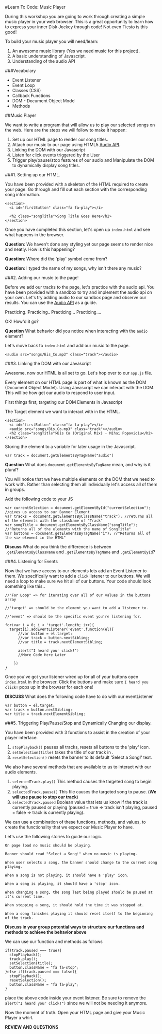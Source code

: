 #Learn To Code: Music Player

During this workshop you are going to work through creating a simple music player in your web browser. This is a great opportunity to learn how to express your inner Disk Jockey through code! Not even Tiesto is this good!

To build your music player you will need/learn:

1. An awesome music library (Yes we need music for this project).
2. A basic understanding of Javascript.
3. Understanding of the audio API

###Vocabulary
- Event Listener
- Event Loop
- Classes (CSS)
- Callback Functions
- DOM - Document Object Model
- Methods

##Music Player

We want to write a program that will allow us to play our selected songs on the web. Here are the steps we will follow to make it happen:

1. Set up our HTML page to render our song titles.
2. Attach our music to our page using HTML5 [Audio API](https://developer.mozilla.org/en-US/docs/Web/HTML/Element/audio).
3. Linking the DOM with our Javascript
4. Listen for click events triggered by the User
5. Trigger play/pause/stop features of our audio and Manipulate the DOM to dynamically display song titles.


###1. Setting up our HTML.

You have been provided with a skeleton of the HTML required to create your page. Go through and fill out each section with the corresponding song information.

```
<section>
  <i id="firstButton" class="fa fa-play"></i>

  <h2 class="songTitle">Song Title Goes Here</h2>
</section>
```
Once you have completed this section, let's open up `index.html` and see what happens in the browser.

**Question**:
We haven't done any styling yet our page seems to render nice and neatly. How is this happening?

**Question**:
Where did the 'play' symbol come from?

**Question**:
I typed the name of my songs, why isn't there any music?

###2. Adding our music to the page!

Before we add our tracks to the page, let's practice with the audio api. You have been provided with a sandbox to try and implement the audio api on your own. Let's try adding audio to our sandbox page and observe our results. You can use the [Audio API](https://developer.mozilla.org/en-US/docs/Web/HTML/Element/audio) as a guide.

Practicing.
Practicing..
Practicing...
Practicing....

OK! How'd it go?

**Question**
What behavior did you notice when interacting with the `audio` element?

Let's move back to `index.html` and add our music to the page.

```
<audio src="songs/Bis_Co.mp3" class="track"></audio>
```

###3. Linking the DOM with our Javascript

Awesome, now our HTML is all set to go. Let's hop over to our `app.js` file.

Every element on our HTML page is part of what is known as the DOM (Document Object Model). Using Javascript we can interact with the DOM. This will be how get our audio to respond to user input.

First things first, targeting our DOM Elements in Javascript

The Target element we want to interact with in the HTML.
```
<section>
  <i id="firstButton" class="fa fa-play"></i>
  <audio src="songs/Bis_Co.mp3" class="track"></audio>
  <h2 class="songTitle">Bis Co (Original Mix) - Mihai Popoviciu</h2>
</section>

```

Storing the element to a variable for later usage in the Javascript.
```
var track = document.getElementsByTagName("audio")
```
**Question**
What does `document.getElementsByTagName` mean, and why is it plural?

You will notice that we have multiple elements on the DOM that we need to work with. Rather than selecting them all individually let's access all of them in groups.

Add the following code to your JS
```
var currentSelection = document.getElementById("currentSelection"); //gives us access to our Banner Element
var tracks = document.getElementsByClassName("track"); //returns all of the elements with the className of "Track"
var songTitle = document.getElementsByClassName("songTitle"); //"Returns all of the elements with the name of SongTitle"
var buttons = document.getElementsByTagName("i"); //"Returns all of the <i> element in the HTML"

```

**Discuss**
What do you think the difference is between `.getElementsByClassName` and `.getElementsByTagName` and `.getElementById`?

###4. Listening for Events

Now that we have access to our elements lets add an Event Listener to them. We specifically want to add a `click` listener to our buttons. We will need a loop to make sure we hit all of our buttons. Your code should look something like this..
```
//"For Loop" => for iterating over all of our values in the buttons array

//'target' => should be the element you want to add a listener to.

//'event' => should be the specific event you're listening for.

for(var i = 0; i < 'target'.length; i++){
  target[i].addEventListener('event',function(el){
      //var button = el.target;
      //var track = button.nextSibling;
      //var title = track.nextElementSibling;

      alert("I heard your click!")
      //More Code Here Later

    })
}

```
Once you've got your listener wired up for all of your buttons open `index.html` in the browser. Click the buttons and make sure `I heard you click!` pops up in the browser for each one!

**DISCUSS**
What does the following code have to do with our eventListener

```
var button = el.target;
var track = button.nextSibling;
var title = track.nextElementSibling;
```


###5. Triggering Play/Pause/Stop and Dynamically Changing our display.

You have been provided with 3 functions to assist in the creation of your player interface.

1. `stopPlayback()` pauses all tracks, resets all buttons to the 'play' icon.
2. `setSelection(title)` takes the title of our track in .
3. `resetSelection()` resets the banner to its default 'Select a Song!' text.

We also have several methods that are available to us to interact with our audio elements.

1. `selectedTrack.play()` This method causes the targeted song to begin playing.
2. `selectedTrack.pause()` This file causes the targeted song to pause. (**We will use pause to stop our track**)
3. `selectedTrack.paused` Boolean value that lets us know if the track is currently paused or playing (paused = true => track isn't playing, paused = false => track is currently playing).

We can use a combination of these functions, methods, and values, to create the functionality that we expect our Music Player to have.

Let's use the following stories to guide our logic.


```
On page load no music should be playing.

Banner should read "Select a Song!" when no music is playing.

When user selects a song, the banner should change to the current song playing.

When a song is not playing, it should have a 'play' icon.

When a song is playing, it should have a 'stop' icon.

When changing a song, the song last being played should be paused at it's current time.

When stopping a song, it should hold the time it was stopped at.

When a song finishes playing it should reset itself to the beginning of the track.

```

**Discuss in your group potential ways to structure our functions and methods to achieve the behavior above**

We can use our function and methods as follows

```
if(track.paused === true){
  stopPlayback();
  track.play();
  setSelection(title);
  button.className = "fa fa-stop";
}else if(track.paused === false){
  stopPlayback();
  resetSelection();
  button.className = "fa fa-play";
}
```
place the above code inside your event listener. Be sure to remove the `alert("I heard your click!")` since we will not be needing it anymore.

Now the moment of truth. Open your HTML page and give your Music Player a whirl.

**REVIEW AND QUESTIONS**
